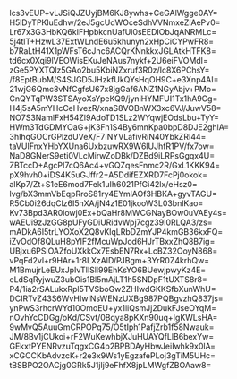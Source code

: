 lcs3vEUP+vLJSiQJZUyjBM6KJ8ywhs+CeGAlWgge0AY=
H5lDyTPKluEdhw/2eJ5gcUdWOceSdhVVNmxeZlAePv0=
Lr67x3G3HbKQ6kIFHpbkcnUafUi0sEEDIObJqANRMLc=
5j4tlT+HzwL37ExtWLndE6u5khunyn2xHpCiCYPwFR8=
b7RaLtH41X1pWFsT6cJnc6ACQrKNnkkxJGLAtkHTFK8=
td6cx0Xqi9lVEOWisEKuJeNAus7nykf+2U6eiFVOMdI=
zGe5PYXTQlz5GAo2bu5KbiNZxruf3R0z/Ic8X6PChsY=
/f8EptBubM/S4SJGD5JHzkfUkQYsHqOH9C+e3Xnp4AI=
21wjG6Qmc8vNfCgfsU67x8jgGaf6ANZ1NGyAbjv+PMo=
CnQYTqPW3STSAyoXsYpeKQ9/jyniHYMFUI1Tx1hA9Cg=
H4j5sA5mYHcCeHvezR/xnaS8VOBnWX3xc6VJ/JuwV58=
NO7S3NamlFxH54Zl9AdoTD1SLz2WYqwjEOdsLbu+TyY=
HWm3TdGDMYOaG+jK3Fn1S4By6mnKpa0bpD8DJE2ghlA=
3hIhqGOCrGPlzdUVeX/F7INYVLafivRiN40YbkZRI44=
taVUIFnxYHbYXUna6UxbzuwRX9W6lUJhfR1PV/fx7ow=
NaD8GNerS9eti0VLcMirwZoDBk/DZBd9iLRPsGgqx4U=
ZBTccD+AgcPI7cQ6Ac4+vGQZqesFnmc2R/GxL1KKK94=
pX9hvh0+iDS4K5uGJffr2+A5DdifEZXRD7FcPj0okok=
alKp7/Zt+S1eE6mod7Fek1uIh6021PfGi42lx/eHsz0=
lvg/bX3mmVbEqpRroS81ry4EYmlAOf3HBKA+gyvTAGU=
R5Cb0i26dqClz6I5nXA/jN4z1E01jkooW3L03bnlKao=
Kv73Bpd3AR0iowj0Ex+bQaHr8MWCGNayBOw0uVAEy4s=
wAEUi9zJzGG8pUFyGDiURidvWpj7cgz39I0RLQA3/zs=
mADkA6I5trLYOXoX2Q8vKlqLRbDZmYJP4kmGB36kxFQ=
iZvOdOf8QLuH8pYlF2fMcuWpJod6HJrTBxxZhQ8B7ig=
UBjxu6PSiOAZfoUXkkCx7EsbEN7Rx+LcBZ32OoyN868=
vPqFd2vl+r9HAr+1r8LXzAlD/PJBgm+3YrR0Z4krhQw=
M1BmujrLeEUxJpIvTIlSll99EhKsYO6BUewjpwyKz4E=
eLdSqRyjwuZ3ubOis1Bl5mAjLT1h5SNDpF1tUXTS8r8=
P4/1ia2rSALukxRpl5TVSboGw2ZHIwdGKKSfbXunWhU=
DCIRTvZ43S6WvHIwINsWENzUXBg987PQBgvzhQ837js=
ynPwS3rhcrWYd10OmoEU+yx1liQsmJj2DukFJseOYqM=
nOvhYcCDGg/oKd/CSvt/0Bqya8pKXn90uq+IgKWLsHA=
9wMvQ5AuuGmCRPOPq75/O5tIph1PafjZrb1f58Nwauk=
JM/8Bv1jCUkoi+rF2WuKewhbjXJuHUAYQfLlB6bexYw=
GEkxtPYENRvzuTqgxCG4p2BPBDAyHbwJeiIwhk9x0lA=
xCGCCKbAdvzcK+r2e3x9Ws1yEgzafePLoj3gTiM5UHc=
tBSBPO2OACjg0GRk5J1jIj9eFhfX8jpLMWgfZBOAaw8=
